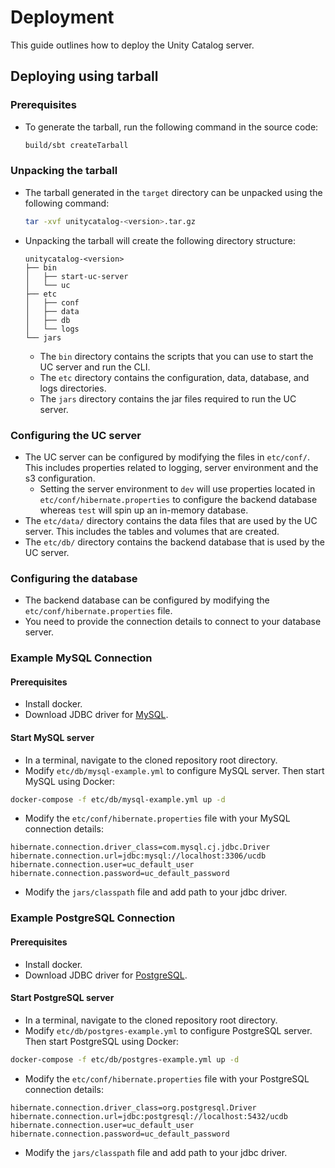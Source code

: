 # Deployment

This guide outlines how to deploy the Unity Catalog server.

## Deploying using tarball

### Prerequisites

- To generate the tarball, run the following command in the source code:
  ```sh
  build/sbt createTarball
  ```

### Unpacking the tarball

- The tarball generated in the `target` directory can be unpacked using the following command:
  ```sh
  tar -xvf unitycatalog-<version>.tar.gz
  ```
- Unpacking the tarball will create the following directory structure:
  ```
  unitycatalog-<version>
  ├── bin
  │   ├── start-uc-server
  │   └── uc
  ├── etc
  │   ├── conf
  │   ├── data
  │   ├── db
  │   └── logs
  └── jars
  ```
  - The `bin` directory contains the scripts that you can use to start the UC server and run the CLI.
  - The `etc` directory contains the configuration, data, database, and logs directories.
  - The `jars` directory contains the jar files required to run the UC server.

### Configuring the UC server

- The UC server can be configured by modifying the files in `etc/conf/`. This includes properties related to logging, server environment and the s3 configuration.
  - Setting the server environment to `dev` will use properties located in `etc/conf/hibernate.properties` to configure the backend database whereas `test` will spin up an in-memory database.
- The `etc/data/` directory contains the data files that are used by the UC server. This includes the tables and volumes that are created.
- The `etc/db/` directory contains the backend database that is used by the UC server.

### Configuring the database

- The backend database can be configured by modifying the `etc/conf/hibernate.properties` file.
- You need to provide the connection details to connect to your database server.

### Example MySQL Connection

#### Prerequisites

- Install docker.
- Download JDBC driver for [MySQL](https://dev.mysql.com/downloads/connector/j/).

#### Start MySQL server

- In a terminal, navigate to the cloned repository root directory.
- Modify `etc/db/mysql-example.yml` to configure MySQL server. Then start MySQL using Docker:

```sh
docker-compose -f etc/db/mysql-example.yml up -d
```

- Modify the `etc/conf/hibernate.properties` file with your MySQL connection details:

```properties
hibernate.connection.driver_class=com.mysql.cj.jdbc.Driver
hibernate.connection.url=jdbc:mysql://localhost:3306/ucdb
hibernate.connection.user=uc_default_user
hibernate.connection.password=uc_default_password
```

- Modify the `jars/classpath` file and add path to your jdbc driver.

### Example PostgreSQL Connection

#### Prerequisites

- Install docker.
- Download JDBC driver for [PostgreSQL](https://jdbc.postgresql.org/download/).

#### Start PostgreSQL server

- In a terminal, navigate to the cloned repository root directory.
- Modify `etc/db/postgres-example.yml` to configure PostgreSQL server. Then start PostgreSQL using Docker:

```sh
docker-compose -f etc/db/postgres-example.yml up -d
```

- Modify the `etc/conf/hibernate.properties` file with your PostgreSQL connection details:

```properties
hibernate.connection.driver_class=org.postgresql.Driver
hibernate.connection.url=jdbc:postgresql://localhost:5432/ucdb
hibernate.connection.user=uc_default_user
hibernate.connection.password=uc_default_password
```

- Modify the `jars/classpath` file and add path to your jdbc driver.
